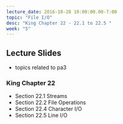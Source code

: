 ```yaml
---
lecture_date: 2016-10-28 10:00:00.00-7:00
topic: "File I/O"
desc: "King Chapter 22 - 22.1 to 22.5 "
week: "5"
---
```


## Lecture Slides

* topics related to pa3

### King Chapter 22

* Section 22.1 Streams
* Section 22.2 File Operations
* Section 22.4 Character I/O
* Section 22.5 Line I/O




